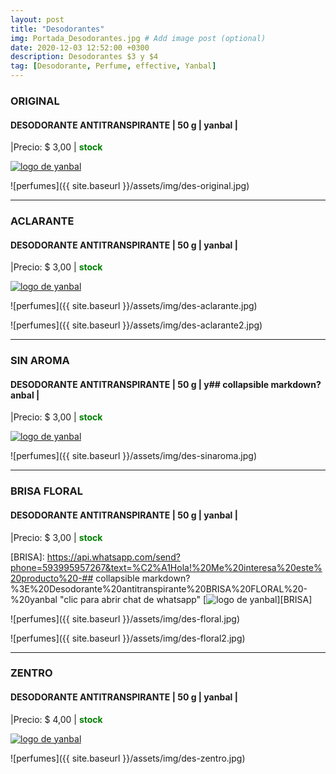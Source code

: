 ```yaml
---
layout: post
title: "Desodorantes"
img: Portada_Desodorantes.jpg # Add image post (optional)
date: 2020-12-03 12:52:00 +0300
description: Desodorantes $3 y $4
tag: [Desodorante, Perfume, effective, Yanbal]
---
```


### ORIGINAL
#### DESODORANTE ANTITRANSPIRANTE  | 50 g | yanbal |
|Precio: $ 3,00  | <b style='color:green'> stock </b>

[logo]: https://raw.githubusercontent.com/Betty-C/bef/gh-pages/assets/img/linkw.jpg
[ORIGINAL]:  https://api.whatsapp.com/send?phone=593995957267&text=%C2%A1Hola!%20Me%20interesa%20este%20producto%20-%3E%20Desodorante%20antitranspirante%20ORIGINAL%20-%20yanbal "clic para abrir chat de whatsapp"
 [![logo de yanbal][logo]][ORIGINAL]

![perfumes]({{ site.baseurl }}/assets/img/des-original.jpg)
* * *
### ACLARANTE 
#### DESODORANTE ANTITRANSPIRANTE  | 50 g | yanbal |
|Precio: $ 3,00   | <b style='color:green'> stock </b>

[logo]: https://raw.githubusercontent.com/Betty-C/bef/gh-pages/assets/img/linkw.jpg
[ACLARANTE]:  https://api.whatsapp.com/send?phone=593995957267&text=%C2%A1Hola!%20Me%20interesa%20este%20producto%20-%3E%20Desodorante%20antitranspirante%20ACLARANTE%20-%20yanbal "clic para abrir chat de whatsapp"
 [![logo de yanbal][logo]][ACLARANTE]

![perfumes]({{ site.baseurl }}/assets/img/des-aclarante.jpg)

![perfumes]({{ site.baseurl }}/assets/img/des-aclarante2.jpg)
* * *
### SIN AROMA 
#### DESODORANTE ANTITRANSPIRANTE  | 50 g | y## collapsible markdown?anbal |
|Precio: $ 3,00   | <b style='color:green'> stock </b>

[logo]: https://raw.githubusercontent.com/Betty-C/bef/gh-pages/assets/img/linkw.jpg
[SINAROMA]: https://api.whatsapp.com/send?phone=593995957267&text=%C2%A1Hola!%20Me%20interesa%20este%20producto%20-%3E%20Desodorante%20antitranspirante%20SIN%20AROMA%20-%20yanbal "clic para abrir chat de whatsapp"
 [![logo de yanbal][logo]][SINAROMA]

![perfumes]({{ site.baseurl }}/assets/img/des-sinaroma.jpg)
* * *
### BRISA FLORAL
#### DESODORANTE ANTITRANSPIRANTE  | 50 g | yanbal |
|Precio: $  3,00   | <b style='color:green'> stock </b> 

[logo]: https://raw.githubusercontent.com/Betty-C/bef/gh-pages/assets/img/linkw.jpg
[BRISA]:  https://api.whatsapp.com/send?phone=593995957267&text=%C2%A1Hola!%20Me%20interesa%20este%20producto%20-## collapsible markdown?%3E%20Desodorante%20antitranspirante%20BRISA%20FLORAL%20-%20yanbal "clic para abrir chat de whatsapp"
 [![logo de yanbal][logo]][BRISA]

![perfumes]({{ site.baseurl }}/assets/img/des-floral.jpg)

![perfumes]({{ site.baseurl }}/assets/img/des-floral2.jpg)

* * *
### ZENTRO
#### DESODORANTE ANTITRANSPIRANTE  | 50 g | yanbal |
|Precio: $  4,00  | <b style='color:green'> stock </b>

[logo]: https://raw.githubusercontent.com/Betty-C/bef/gh-pages/assets/img/linkw.jpg
[ZENTRO]:  https://api.whatsapp.com/send?phone=593995957267&text=%C2%A1Hola!%20Me%20interesa%20este%20producto%20-%3E%20Desodorante%20antitranspirante%20ZENTRO%20%20%20-%20yanbal "clic para abrir chat de whatsapp"
 [![logo de yanbal][logo]][ZENTRO]

![perfumes]({{ site.baseurl }}/assets/img/des-zentro.jpg)
